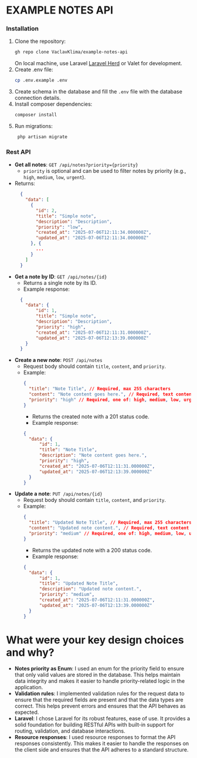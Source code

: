 # EXAMPLE NOTES API

### Installation

1. Clone the repository:
   ```bash
   gh repo clone VaclavKlima/example-notes-api
    ``` 
   On local machine, use Laravel <a href="https://herd.laravel.com/">Laravel Herd</a> or Valet for development.
2. Create .env file:
   ```bash
   cp .env.example .env
   ```
3. Create schema in the database and fill the `.env` file with the database connection details.
4. Install composer dependencies:
   ```bash
   composer install
   ```
5. Run migrations:
   ```bash
    php artisan migrate
    ```

### Rest API

- **Get all notes**: `GET /api/notes?priority={priority}`
  - `priority` is optional and can be used to filter notes by priority (e.g., `high`, `medium`, `low`, `urgent`).
- Returns:
  ```json
    {
      "data": [
        {
          "id": 2,
          "title": "Simple note",
          "description": "Description",
          "priority": "low",
          "created_at": "2025-07-06T12:11:34.000000Z",
          "updated_at": "2025-07-06T12:11:34.000000Z"
        }, {
          ...        
        } 
      ]
    }
  ```
- **Get a note by ID**: `GET /api/notes/{id}`
  - Returns a single note by its ID.
  - Example response:
  ```json
    {
      "data": {
          "id": 1,
          "title": "Simple note",
          "description": "Description",
          "priority": "high",
          "created_at": "2025-07-06T12:11:31.000000Z",
          "updated_at": "2025-07-06T12:13:39.000000Z"
      }
    }
  ```
- **Create a new note**: `POST /api/notes`
  - Request body should contain `title`, `content`, and `priority`.
  - Example:
    ```json
    {
      "title": "Note Title", // Required, max 255 characters
      "content": "Note content goes here.", // Required, text content
      "priority": "high" // Required, one of: high, medium, low, urgent
    }
    ```
    - Returns the created note with a 201 status code.
    - Example response:
    ```json
    {
      "data": {
          "id": 1,
          "title": "Note Title",
          "description": "Note content goes here.",
          "priority": "high",
          "created_at": "2025-07-06T12:11:31.000000Z",
          "updated_at": "2025-07-06T12:13:39.000000Z"
      }
    }
    ```
- **Update a note**: `PUT /api/notes/{id}`
  - Request body should contain `title`, `content`, and `priority`.
  - Example:
    ```json
    {
      "title": "Updated Note Title", // Required, max 255 characters
      "content": "Updated note content.", // Required, text content
      "priority": "medium" // Required, one of: high, medium, low, urgent
    }
    ```
    - Returns the updated note with a 200 status code.
    - Example response:
    ```json
    {
      "data": {
          "id": 1,
          "title": "Updated Note Title",
          "description": "Updated note content.",
          "priority": "medium",
          "created_at": "2025-07-06T12:11:31.000000Z",
          "updated_at": "2025-07-06T12:13:39.000000Z"
      }
    }
    ```
# What were your key design choices and why?
- **Notes priority as Enum**: I used an enum for the priority field to ensure that only valid values are stored in the database. This helps maintain data integrity and makes it easier to handle priority-related logic in the application.
- **Validation rules**: I implemented validation rules for the request data to ensure that the required fields are present and that the data types are correct. This helps prevent errors and ensures that the API behaves as expected.
- **Laravel**: I chose Laravel for its robust features, ease of use. It provides a solid foundation for building RESTful APIs with built-in support for routing, validation, and database interactions.
- **Resource responses**: I used resource responses to format the API responses consistently. This makes it easier to handle the responses on the client side and ensures that the API adheres to a standard structure.

